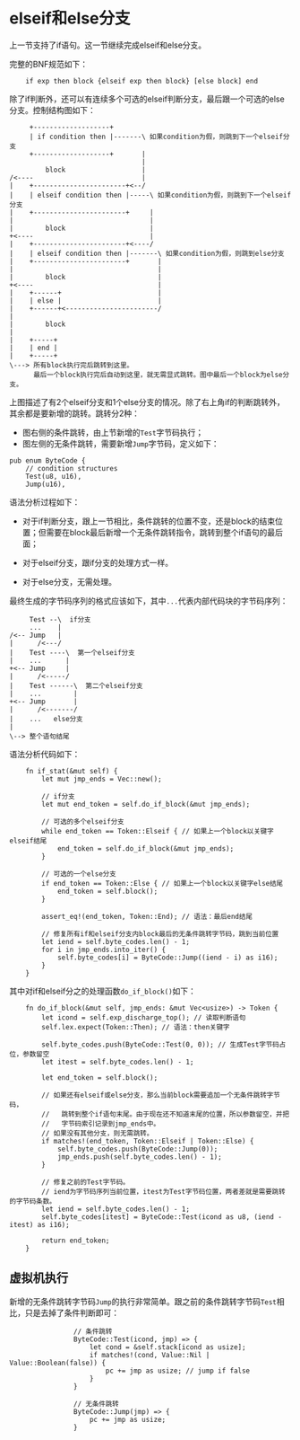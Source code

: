 # elseif和else分支

上一节支持了if语句。这一节继续完成elseif和else分支。

完整的BNF规范如下：

```
    if exp then block {elseif exp then block} [else block] end
```

除了if判断外，还可以有连续多个可选的elseif判断分支，最后跟一个可选的else分支。控制结构图如下：

```
     +-------------------+
     | if condition then |-------\ 如果condition为假，则跳到下一个elseif分支
     +-------------------+       |
                                 |
         block                   |
/<----                           |
|    +-----------------------+<--/
|    | elseif condition then |-----\ 如果condition为假，则跳到下一个elseif分支
|    +-----------------------+     |
|                                  |
|        block                     |
+<----                             |
|    +-----------------------+<----/
|    | elseif condition then |-------\ 如果condition为假，则跳到else分支
|    +-----------------------+       |
|                                    |
|        block                       |
+<----                               |
|    +------+                        |
|    | else |                        |
|    +------+<-----------------------/
|
|        block
|
|    +-----+
|    | end |
|    +-----+
\---> 所有block执行完后跳转到这里。
      最后一个block执行完后自动到这里，就无需显式跳转。图中最后一个block为else分支。
```

上图描述了有2个elseif分支和1个else分支的情况。除了右上角if的判断跳转外，其余都是要新增的跳转。跳转分2种：

- 图右侧的条件跳转，由上节新增的`Test`字节码执行；
- 图左侧的无条件跳转，需要新增`Jump`字节码，定义如下：

```rust,ignore
pub enum ByteCode {
    // condition structures
    Test(u8, u16),
    Jump(u16),
```

语法分析过程如下：

- 对于if判断分支，跟上一节相比，条件跳转的位置不变，还是block的结束位置；但需要在block最后新增一个无条件跳转指令，跳转到整个if语句的最后面；

- 对于elseif分支，跟if分支的处理方式一样。

- 对于else分支，无需处理。

最终生成的字节码序列的格式应该如下，其中`...`代表内部代码块的字节码序列：

```
     Test --\  if分支
     ...    |
/<-- Jump   |
|      /<---/
|    Test ----\  第一个elseif分支
|    ...      |
+<-- Jump     |
|      /<-----/
|    Test ------\  第二个elseif分支
|    ...        |
+<-- Jump       |
|      /<-------/
|    ...   else分支
|
\--> 整个语句结尾
```

语法分析代码如下：

```rust,ignore
    fn if_stat(&mut self) {
        let mut jmp_ends = Vec::new();

        // if分支
        let mut end_token = self.do_if_block(&mut jmp_ends);

        // 可选的多个elseif分支
        while end_token == Token::Elseif { // 如果上一个block以关键字elseif结尾
            end_token = self.do_if_block(&mut jmp_ends);
        }

        // 可选的一个else分支
        if end_token == Token::Else { // 如果上一个block以关键字else结尾
            end_token = self.block();
        }

        assert_eq!(end_token, Token::End); // 语法：最后end结尾

        // 修复所有if和elseif分支内block最后的无条件跳转字节码，跳到当前位置
        let iend = self.byte_codes.len() - 1;
        for i in jmp_ends.into_iter() {
            self.byte_codes[i] = ByteCode::Jump((iend - i) as i16);
        }
    }
```

其中对if和elseif分之的处理函数`do_if_block()`如下：

```rust,ignore
    fn do_if_block(&mut self, jmp_ends: &mut Vec<usize>) -> Token {
        let icond = self.exp_discharge_top(); // 读取判断语句
        self.lex.expect(Token::Then); // 语法：then关键字

        self.byte_codes.push(ByteCode::Test(0, 0)); // 生成Test字节码占位，参数留空
        let itest = self.byte_codes.len() - 1;

        let end_token = self.block();

        // 如果还有elseif或else分支，那么当前block需要追加一个无条件跳转字节码，
        //   跳转到整个if语句末尾。由于现在还不知道末尾的位置，所以参数留空，并把
        //   字节码索引记录到jmp_ends中。
        // 如果没有其他分支，则无需跳转。
        if matches!(end_token, Token::Elseif | Token::Else) {
            self.byte_codes.push(ByteCode::Jump(0));
            jmp_ends.push(self.byte_codes.len() - 1);
        }

        // 修复之前的Test字节码。
        // iend为字节码序列当前位置，itest为Test字节码位置，两者差就是需要跳转的字节码条数。
        let iend = self.byte_codes.len() - 1;
        self.byte_codes[itest] = ByteCode::Test(icond as u8, (iend - itest) as i16);

        return end_token;
    }
```

## 虚拟机执行

新增的无条件跳转字节码`Jump`的执行非常简单。跟之前的条件跳转字节码`Test`相比，只是去掉了条件判断即可：

```rust,ignore
                // 条件跳转
                ByteCode::Test(icond, jmp) => {
                    let cond = &self.stack[icond as usize];
                    if matches!(cond, Value::Nil | Value::Boolean(false)) {
                        pc += jmp as usize; // jump if false
                    }
                }

                // 无条件跳转
                ByteCode::Jump(jmp) => {
                    pc += jmp as usize;
                }
```